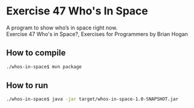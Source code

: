 # Exercise 47 Who's In Space

A program to show who’s in space right now.  
Exercise 47 Who's in Space?, Exercises for Programmers by Brian Hogan

## How to compile

```bash
./whos-in-space$ mvn package
```

## How to run

```bash
./whos-in-space$ java -jar target/whos-in-space-1.0-SNAPSHOT.jar
```
